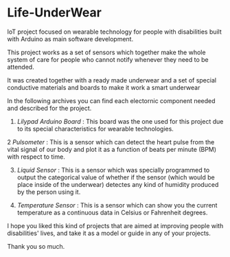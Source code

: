 # Life-UnderWear
IoT project focused on wearable technology for people with disabilities built with Arduino as main software development.


This project works as a set of sensors which together make the whole system of care for people who cannot notify whenever they need to be attended.

It was created together with a ready made underwear and a set of special conductive materials and boards to make it work a smart underwear



In the following archives you can find each electornic component needed and described for the project. 

1. _Lilypad Arduino Board_ : This board was the one used for this project due to its special characteristics for wearable technologies.

2 _Pulsometer_ : This is a sensor which can detect the heart pulse from the vital signal of our body and plot it as a function of beats                     per minute (BPM) with respect to time. 

3. _Liquid Sensor_ : This is a sensor which was specially programmed to output the categorical value of whether if the sensor (which would                        be place inside of the underwear) detectes any kind of humidity produced by the person using it. 

4. _Temperature Sensor_ : This is a sensor which can show you the current temperature as a continuous data in Celsius or Fahrenheit                                   degrees. 




I hope you liked this kind of projects that are aimed at improving people with disabilities' lives, and take it as a model or guide in any of your projects. 


Thank you so much. 
